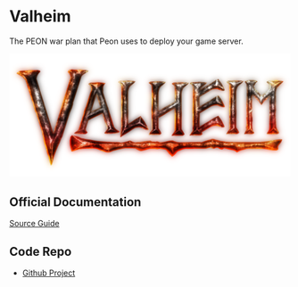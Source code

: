 # Valheim

The PEON war plan that Peon uses to deploy your game server.

![Valheim](../../images/game-logos/valheim.png)

## Official Documentation

[Source Guide](https://valheim.fandom.com/wiki/Valheim_Dedicated_Server#Manual_Setup)

## Code Repo

- [Github Project](https://github.com/the-peon-project/peon-warplans/tree/main/valheim)